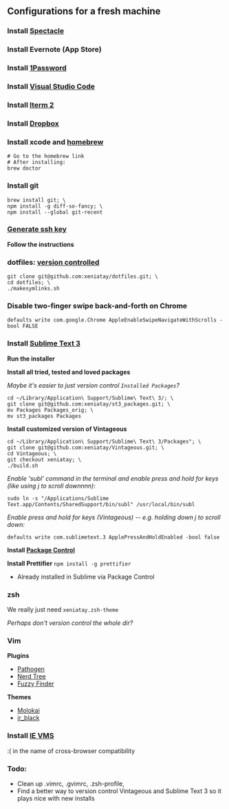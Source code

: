 ## Configurations for a fresh machine

### Install [Spectacle](https://www.spectacleapp.com/)
### Install Evernote (App Store)
### Install [1Password](https://1password.com/downloads/mac/)
### Install [Visual Studio Code](https://code.visualstudio.com/)
### Install [Iterm 2](http://www.iterm2.com/)
### Install [Dropbox](https://dropbox.com/install)

### Install xcode and [homebrew](http://brew.sh/)

    # Go to the homebrew link
    # After installing:
    brew doctor

### Install git

    brew install git; \
    npm install -g diff-so-fancy; \
    npm install --global git-recent

### [Generate ssh key](https://help.github.com/articles/generating-ssh-keys)

**Follow the instructions**

### dotfiles: [version controlled](http://blog.smalleycreative.com/tutorials/using-git-and-github-to-manage-your-dotfiles/)

    git clone git@github.com:xeniatay/dotfiles.git; \
    cd dotfiles; \
    ./makesymlinks.sh

### Disable two-finger swipe back-and-forth on Chrome

    defaults write com.google.Chrome AppleEnableSwipeNavigateWithScrolls -bool FALSE

### Install [Sublime Text 3](http://www.sublimetext.com/3)

**Run the installer**

**Install all tried, tested and loved packages**

*Maybe it's easier to just version control `Installed Packages`?*

    cd ~/Library/Application\ Support/Sublime\ Text\ 3/; \
    git clone git@github.com:xeniatay/st3_packages.git; \
    mv Packages Packages_orig; \
    mv st3_packages Packages

**Install customized version of Vintageous**

    cd ~/Library/Application\ Support/Sublime\ Text\ 3/Packages"; \
    git clone git@github.com:xeniatay/Vintageous.git; \
    cd Vintageous; \
    git checkout xeniatay; \
    ./build.sh

*Enable 'subl' command in the terminal and enable press and hold for keys (like using j to scroll downnnn):*

    sudo ln -s "/Applications/Sublime Text.app/Contents/SharedSupport/bin/subl" /usr/local/bin/subl
    
*Enable press and hold for keys (Vintageous) -- e.g. holding down j to scroll down:*
 
    defaults write com.sublimetext.3 ApplePressAndHoldEnabled -bool false


**Install [Package Control](https://sublime.wbond.net/installation#Manual)**

**Install Prettifier**
`npm install -g prettifier`
- Already installed in Sublime via Package Control

### zsh

We really just need `xeniatay.zsh-theme`

*Perhaps don't version control the whole dir?*

### Vim

**Plugins**
- [Pathogen](https://github.com/tpope/vim-pathogen)
- [Nerd Tree](https://github.com/scrooloose/nerdtree)
- [Fuzzy Finder](https://github.com/vim-scripts/FuzzyFinder) 

**Themes**
- [Molokai](https://github.com/tomasr/dotfiles/tree/master/.vim/colors)
- [ir\_black](http://toddwerth.com/2011/07/21/the-original-ir_black-for-os-x-lion/)

### Install [IE VMS](http://infoheap.com/run-ie-on-mac-virtualbox/)

:( in the name of cross-browser compatibility

### Todo: 
- Clean up .vimrc, .gvimrc, .zsh-profile, 
- Find a better way to version control Vintageous and Sublime Text 3 so it plays nice with new installs
